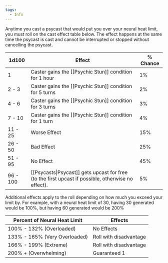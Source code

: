 ```yaml
---
tags:
  - Info
---
```

Anytime you cast a psycast that would put you over your neural heat limit, you must roll on the cast effect table below. The effect happens at the same time the psycast is cast and cannot be interrupted or stopped without cancelling the psycast.

| 1d100    | Effect                                                                                             | % Chance |
| -------- | -------------------------------------------------------------------------------------------------- | -------- |
| 1        | Caster gains the [[Psychic Stun]] condition for 1 hour                                             | 1%       |
| 2 - 3    | Caster gains the [[Psychic Stun]] condition for 5 turns                                            | 2%       |
| 4 - 6    | Caster gains the [[Psychic Stun]] condition for 3 turns                                            | 3%       |
| 7 - 10   | Caster gains the [[Psychic Stun]] condition for 1 turn                                             | 4%       |
| 11 - 25  | Worse Effect                                                                                       | 15%      |
| 26 - 50  | Bad Effect                                                                                         | 25%      |
| 51 - 95  | No Effect                                                                                          | 45%      |
| 96 - 100 | [[Psycasts\|Psycast]] gets upcast for free (to the first upcast if possible, otherwise no effect). | 5%       |


Additional effects apply to the roll depending on how much you exceed your limit by. For example, with a neural heat limit of 30, having 30 generated would be 100%, but having 60 generated would be 200%

| Percent of Neural Heat Limit  | Effects                |
| ----------------------------- | ---------------------- |
| 100% - 132% (Overloaded)      | No Effects             |
| 133% - 165% (Very Overloaded) | Roll with disadvantage |
| 166% - 199% (Extreme)         | Roll with disadvantage |
| 200% + (Overwhelming)         | Guaranteed 1           |
